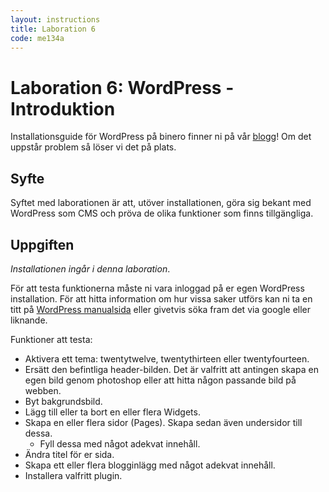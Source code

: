 ```yaml
---
layout: instructions
title: Laboration 6
code: me134a
---
```


# Laboration 6: WordPress - Introduktion

Installationsguide för WordPress på binero finner ni på vår [blogg](/blog/wordpress/wordpress-och-binero.html)! Om det uppstår problem så löser vi det på plats.

## Syfte

Syftet med laborationen är att, utöver installationen, göra sig bekant med WordPress som CMS och pröva de olika funktioner som finns tillgängliga.

## Uppgiften

_Installationen ingår i denna laboration_.

För att testa funktionerna måste ni vara inloggad på er egen WordPress installation. För att hitta information om hur vissa saker utförs kan ni ta en titt på [WordPress manualsida](http://codex.wordpress.org) eller givetvis söka fram det via google eller liknande.

Funktioner att testa:

* Aktivera ett tema: twentytwelve, twentythirteen eller twentyfourteen.
* Ersätt den befintliga header-bilden. Det är valfritt att antingen skapa en egen bild genom photoshop eller att hitta någon passande bild på webben.
* Byt bakgrundsbild.
* Lägg till eller ta bort en eller flera Widgets.
* Skapa en eller flera sidor (Pages). Skapa sedan även undersidor till dessa.
    - Fyll dessa med något adekvat innehåll.
* Ändra titel för er sida.
* Skapa ett eller flera blogginlägg med något adekvat innehåll.
* Installera valfritt plugin.
